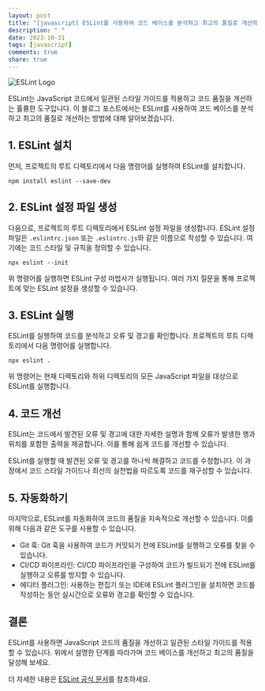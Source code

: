 ```yaml
---
layout: post
title: "[javascript] ESLint를 사용하여 코드 베이스를 분석하고 최고의 품질로 개선하는 방법"
description: " "
date: 2023-10-31
tags: [javascript]
comments: true
share: true
---
```


![ESLint Logo](https://miro.medium.com/max/4000/1*7z6XK77wJ6lt7X_kVVG0aw.png)

ESLint는 JavaScript 코드에서 일관된 스타일 가이드를 적용하고 코드 품질을 개선하는 훌륭한 도구입니다. 이 블로그 포스트에서는 ESLint를 사용하여 코드 베이스를 분석하고 최고의 품질로 개선하는 방법에 대해 알아보겠습니다.

## 1. ESLint 설치

먼저, 프로젝트의 루트 디렉토리에서 다음 명령어를 실행하여 ESLint를 설치합니다.

```shell
npm install eslint --save-dev
```

## 2. ESLint 설정 파일 생성

다음으로, 프로젝트의 루트 디렉토리에서 ESLint 설정 파일을 생성합니다. ESLint 설정 파일은 `.eslintrc.json` 또는 `.eslintrc.js`와 같은 이름으로 작성할 수 있습니다. 여기에는 코드 스타일 및 규칙을 정의할 수 있습니다.

```shell
npx eslint --init
```

위 명령어를 실행하면 ESLint 구성 마법사가 실행됩니다. 여러 가지 질문을 통해 프로젝트에 맞는 ESLint 설정을 생성할 수 있습니다.

## 3. ESLint 실행

ESLint를 실행하여 코드를 분석하고 오류 및 경고를 확인합니다. 프로젝트의 루트 디렉토리에서 다음 명령어를 실행합니다.

```shell
npx eslint .
```

위 명령어는 현재 디렉토리와 하위 디렉토리의 모든 JavaScript 파일을 대상으로 ESLint를 실행합니다.

## 4. 코드 개선

ESLint는 코드에서 발견된 오류 및 경고에 대한 자세한 설명과 함께 오류가 발생한 행과 위치를 포함한 출력을 제공합니다. 이를 통해 쉽게 코드를 개선할 수 있습니다.

ESLint를 실행할 때 발견된 오류 및 경고를 하나씩 해결하고 코드를 수정합니다. 이 과정에서 코드 스타일 가이드나 최선의 실천법을 따르도록 코드를 재구성할 수 있습니다.

## 5. 자동화하기

마지막으로, ESLint를 자동화하여 코드의 품질을 지속적으로 개선할 수 있습니다. 이를 위해 다음과 같은 도구를 사용할 수 있습니다.

- Git 훅: Git 훅을 사용하여 코드가 커밋되기 전에 ESLint를 실행하고 오류를 찾을 수 있습니다.
- CI/CD 파이프라인: CI/CD 파이프라인을 구성하여 코드가 빌드되기 전에 ESLint를 실행하고 오류를 방지할 수 있습니다.
- 에디터 플러그인: 사용하는 편집기 또는 IDE에 ESLint 플러그인을 설치하면 코드를 작성하는 동안 실시간으로 오류와 경고를 확인할 수 있습니다.

## 결론

ESLint를 사용하면 JavaScript 코드의 품질을 개선하고 일관된 스타일 가이드를 적용할 수 있습니다. 위에서 설명한 단계를 따라가며 코드 베이스를 개선하고 최고의 품질을 달성해 보세요. 

더 자세한 내용은 [ESLint 공식 문서](https://eslint.org/docs/user-guide/getting-started)를 참조하세요.